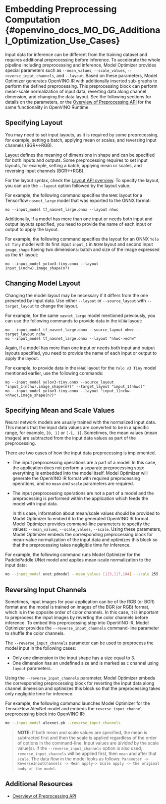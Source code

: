 # Embedding Preprocessing Computation {#openvino_docs_MO_DG_Additional_Optimization_Use_Cases}

Input data for inference can be different from the training dataset and requires additional preprocessing before inference.
To accelerate the whole pipeline including preprocessing and inference, Model Optimizer provides special parameters such as `--mean_values`,
`--scale_values`, `--reverse_input_channels`, and `--layout`. Based on these parameters, Model Optimizer generates OpenVINO IR with additionally
inserted sub-graphs to perform the defined preprocessing. This preprocessing block can perform mean-scale normalization of input data,
reverting data along channel dimension, and changing the data layout. 
See the following sections for details on the parameters, or the [Overview of Preprocessing API](../../OV_Runtime_UG/preprocessing_overview.md) for the same functionality in OpenVINO Runtime.

## Specifying Layout

You may need to set input layouts, as it is required by some preprocessing, for example, setting a batch, applying mean or scales, and reversing input channels (BGR<->RGB).

Layout defines the meaning of dimensions in shape and can be specified for both inputs and outputs. Some preprocessing requires to set input layouts, for example, setting a batch, applying mean or scales, and reversing input channels (BGR<->RGB).

For the layout syntax, check the [Layout API overview](../../OV_Runtime_UG/layout_overview.md). 
To specify the layout, you can use the `--layout` option followed by the layout value. 

For example, the following command specifies the `NHWC` layout for a Tensorflow `nasnet_large` model that was exported to the ONNX format:

```
mo --input_model tf_nasnet_large.onnx --layout nhwc
```

Additionally, if a model has more than one input or needs both input and output layouts specified, you need to provide the name of each input or output to apply the layout.

For example, the following command specifies the layout for an ONNX `Yolo v3 Tiny` model with its first input `input_1` in `NCHW` layout and second input `image_shape` having two dimensions: batch and size of the image expressed as the `N?` layout:

```
mo --input_model yolov3-tiny.onnx --layout input_1(nchw),image_shape(n?)
```

## Changing Model Layout

Changing the model layout may be necessary if it differs from the one presented by input data. 
Use either `--layout` or `--source_layout` with `--target_layout` to change the layout.

For example, for the same `nasnet_large` model mentioned previously, you can use the following commands to provide data in the `NCHW` layout:

```
mo --input_model tf_nasnet_large.onnx --source_layout nhwc --target_layout nchw
mo --input_model tf_nasnet_large.onnx --layout "nhwc->nchw"
```

Again, if a model has more than one input or needs both input and output layouts specified, you need to provide the name of each input or output to apply the layout.

For example, to provide data in the `NHWC` layout for the `Yolo v3 Tiny` model mentioned earlier, use the following commands:

```
mo --input_model yolov3-tiny.onnx --source_layout "input_1(nchw),image_shape(n?)" --target_layout "input_1(nhwc)"
mo --input_model yolov3-tiny.onnx --layout "input_1(nchw->nhwc),image_shape(n?)"
```

## Specifying Mean and Scale Values
Neural network models are usually trained with the normalized input data. This means that the input data values are converted to be in a specific range,
for example, `[0, 1]` or `[-1, 1]`. Sometimes, the mean values (mean images) are subtracted from the input data values as part of the preprocessing.

There are two cases of how the input data preprocessing is implemented.
 * The input preprocessing operations are a part of a model. 
    In this case, the application does not perform a separate preprocessing step: everything is embedded into the model itself. Model Optimizer will generate the OpenVINO IR format with required preprocessing operations, and no `mean` and `scale` parameters are required.
 * The input preprocessing operations are not a part of a model and the preprocessing is performed within the application which feeds the model with input data.

   In this case, information about mean/scale values should be provided to Model Optimizer to embed it to the generated OpenVINO IR format.
Model Optimizer provides command-line parameters to specify the values: `--mean_values`, `--scale_values`, `--scale`.
Using these parameters, Model Optimizer embeds the corresponding preprocessing block for mean-value normalization of the input data
and optimizes this block so that the preprocessing takes negligible time for inference.

For example, the following command runs Model Optimizer for the PaddlePaddle UNet model and applies mean-scale normalization to the input data:

```sh
mo --input_model unet.pdmodel --mean_values [123,117,104] --scale 255
```

## Reversing Input Channels <a name="when_to_reverse_input_channels"></a>
Sometimes, input images for your application can be of the RGB (or BGR) format and the model is trained on images of the BGR (or RGB) format,
which is in the opposite order of color channels. In this case, it is important to preprocess the input images by reverting the color channels before inference.
To embed this preprocessing step into OpenVINO IR, Model Optimizer provides the `--reverse_input_channels` command-line parameter to shuffle the color channels.

The `--reverse_input_channels` parameter can be used to preprocess the model input in the following cases:
 * Only one dimension in the input shape has a size equal to 3.
 * One dimension has an undefined size and is marked as `C` channel using `layout` parameters.

Using the `--reverse_input_channels` parameter, Model Optimizer embeds the corresponding preprocessing block for reverting
the input data along channel dimension and optimizes this block so that the preprocessing takes only negligible time for inference.

For example, the following command launches Model Optimizer for the TensorFlow AlexNet model and embeds the `reverse_input_channel` preprocessing block into OpenVINO IR:

```sh
mo --input_model alexnet.pb --reverse_input_channels
```

> **NOTE**: If both mean and scale values are specified, the mean is subtracted first and then the scale is applied regardless of the order of options
in the command-line. Input values are *divided* by the scale value(s). If the `--reverse_input_channels` option is also used, `reverse_input_channels`
will be applied first, then `mean` and after that `scale`. The data flow in the model looks as follows:
`Parameter -> ReverseInputChannels -> Mean apply-> Scale apply -> the original body of the model`.

## Additional Resources
* [Overview of Preprocessing API](../../OV_Runtime_UG/preprocessing_overview.md)
